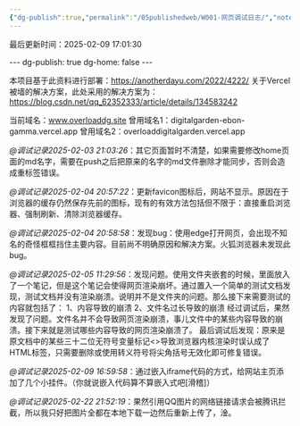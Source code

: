 ```yaml
---
{"dg-publish":true,"permalink":"/05publishedweb/W001-网页调试日志/","noteIcon":"","created":"2025-02-04T18:39:40.644+08:00","updated":"2025-02-22T21:53:22.084+08:00"}
---
```


最后更新时间：2025-02-09 17:01:30

--- dg-publish: true dg-home: false ---


本项目基于此资料进行部署：https://anotherdayu.com/2022/4222/
关于Vercel被墙的解决方案，此处采用的解决方案为：https://blog.csdn.net/qq_62352333/article/details/134583242

当前域名：www.overloaddg.site
曾用域名1：digitalgarden-ebon-gamma.vercel.app
曾用域名2：overloaddigitalgarden.vercel.app

*@调试记录2025-02-03 21:03:26*：其它页面暂时不清楚，如果需要修改home页面的md名字，需要在push之后把原来的名字的md文件删除才能同步，否则会造成重标签错误。

*@调试记录2025-02-04 20:57:22*：更新favicon图标后，网站不显示。原因在于浏览器的缓存仍然保存先前的图标，现有的有效方法包括但不限于：直接重启浏览器、强制刷新、清除浏览器缓存。

*@调试记录2025-02-04 20:58:58*：发现bug：使用edge打开网页，会出现不知名的奇怪框框挡住主要内容。目前尚不明确原因和解决方案。火狐浏览器未发现此bug。

*@调试记录2025-02-05 11:29:56*：发现问题。使用文件夹嵌套的时候，里面放入了一个笔记，但是这个笔记会使得网页渲染崩坏。通过置入一个简单的测试文档发现，测试文档并没有渲染崩溃。说明并不是文件夹的问题。那么接下来需要测试的内容就包括了：
1、内容导致的崩溃
2、文件名过长导致的崩溃
经过调试后，果然发现了问题。文件名并不会导致网页渲染崩溃，事儿文件中的某些内容导致的崩溃。接下来就是测试哪些内容导致的网页渲染崩溃了。
最后调试后发现：原来是原文档中的某些三十二位无符号变量标记\<\>导致浏览器内核渲染时误认成了HTML标签，只需要删除或使用转义符号将尖角括号无效化即可修复错误。

*@调试记录2025-02-09 16:59:58*：通过嵌入iframe代码的方式，给网站主页添加了几个小挂件。（你就说嵌入代码算不算嵌入式吧[滑稽]）

*@调试记录2025-02-22 21:52:19*：果然引用QQ图片的网络链接请求会被腾讯拦截，所以我只好把图片全都在本地下载一边然后重新上传了，淦。

